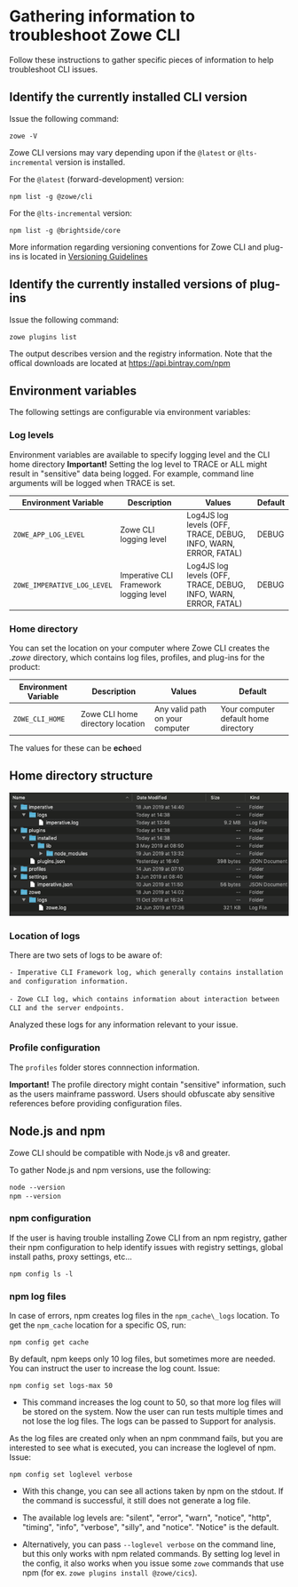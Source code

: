 # Gathering information to troubleshoot Zowe CLI

Follow these instructions to gather specific pieces of information to help troubleshoot CLI issues.

## Identify the currently installed CLI version

Issue the following command:

```
zowe -V 
``` 

Zowe CLI versions may vary depending upon if the `@latest` or `@lts-incremental` version is installed.   

For the `@latest` (forward-development) version:

```
npm list -g @zowe/cli
```

For the `@lts-incremental` version:

```
npm list -g @brightside/core
```

More information regarding versioning conventions for Zowe CLI and plug-ins is located in [Versioning Guidelines](https://github.com/zowe/zowe-cli/blob/master/docs/MaintainerVersioning.md) 

## Identify the currently installed versions of plug-ins

Issue the following command:

```
zowe plugins list
```

The output describes version and the registry information. Note that the offical downloads are located at https://api.bintray.com/npm

## Environment variables

The following settings are configurable via environment variables: 

### Log levels

Environment variables are available to specify logging level and the CLI home directory
**Important\!** Setting the log level to TRACE or ALL might result in "sensitive" data being logged. For example, command line arguments will be logged when TRACE is set.

| Environment Variable | Description | Values | Default |
| ---------------------- | ----------- |------- | ------- |
| `ZOWE_APP_LOG_LEVEL`        | Zowe CLI logging level            | Log4JS log levels (OFF, TRACE, DEBUG, INFO, WARN, ERROR, FATAL) | DEBUG   |
| `ZOWE_IMPERATIVE_LOG_LEVEL` | Imperative CLI Framework logging level | Log4JS log levels (OFF, TRACE, DEBUG, INFO, WARN, ERROR, FATAL) | DEBUG   |

### Home directory

You can set the location on your computer where Zowe CLI creates the *.zowe* directory, which contains log files, profiles, and plug-ins for the product:

| Environment Variable | Description | Values | Default |
| ---------------------- | ----------- | ------ | ------- |
| `ZOWE_CLI_HOME`  | Zowe CLI home directory location | Any valid path on your computer | Your computer default home directory |

The values for these can be **echo**ed

## Home directory structure

![Home Directory](../../images/troubleshoot/cli/home_struc.png)

### Location of logs

There are two sets of logs to be aware of:

    - Imperative CLI Framework log, which generally contains installation and configuration information. 
    
    - Zowe CLI log, which contains information about interaction between CLI and the server endpoints. 
    
Analyzed these logs for any information relevant to your issue.

### Profile configuration

The `profiles` folder stores connnection information. 

**Important\!** The profile directory might contain "sensitive" information, such as the users mainframe password. Users should obfuscate aby sensitive references before providing configuration files.

## Node.js and npm
Zowe CLI should be compatible with Node.js v8 and greater. 

To gather Node.js and npm versions, use the following:

```
node --version
npm --version
```

### npm configuration 
If the user is having trouble installing Zowe CLI from an npm registry, gather their npm configuration to help identify issues with registry settings, global install paths, proxy settings, etc...

```
npm config ls -l
```

### npm log files
In case of errors, npm creates log files in the `npm_cache\_logs` location. To get the `npm_cache` location for a specific OS, run:

```
npm config get cache
```

By default, npm keeps only 10 log files, but sometimes more are needed. You can instruct the user to increase the log count. Issue:

```
npm config set logs-max 50
```

- This command increases the log count to 50, so that more log files will be stored on the system. Now the user can run tests multiple times and not lose the log files. The logs can be passed to Support for analysis. 

As the log files are created only when an npm conmmand fails, but you are interested to see what is executed, you can increase the loglevel of npm. Issue:

```
npm config set loglevel verbose
```

- With this change, you can see all actions taken by npm on the stdout. If the command is successful, it still does not generate a log file. 

- The available log levels are:
"silent", "error", "warn", "notice", "http", "timing", "info", "verbose", "silly", and "notice". "Notice" is the default.
- Alternatively, you can pass `--loglevel verbose` on the command line, but this only works with npm related commands. By setting log level in the config, it also works when you issue some `zowe` commands that use npm (for ex. `zowe plugins install @zowe/cics`).
